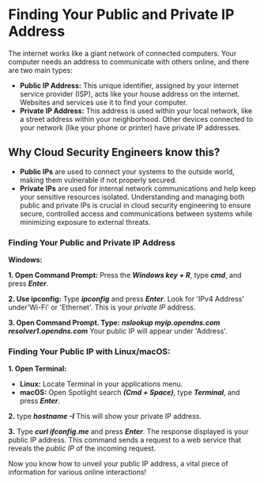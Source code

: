 # Finding Your Public and Private IP Address

The internet works like a giant network of connected computers. Your computer needs an address to communicate with others online, and there are two main types:

* **Public IP Address:** This unique identifier, assigned by your internet service provider (ISP), acts like your house address on the internet. Websites and services use it to find your computer.
* **Private IP Address:** This address is used within your local network, like a street address within your neighborhood. Other devices connected to your network (like your phone or printer) have private IP addresses.

## Why Cloud Security Engineers know this? 
* **Public IPs** are used to connect your systems to the outside world, making them vulnerable if not properly secured.
* **Private IPs** are used for internal network communications and help keep your sensitive resources isolated.
Understanding and managing both public and private IPs is crucial in cloud security engineering to ensure secure, controlled access and communications between systems while minimizing exposure to external threats.

### Finding Your Public and Private IP Address

**Windows:**

**1. Open Command Prompt:** Press the _**Windows key + R**_, type _**cmd**_, and press _**Enter**_.  

**2. Use ipconfig:** Type _**ipconfig**_ and press _**Enter**_. Look for 'IPv4 Address' under'Wi-Fi' or 'Ethernet'. This is your _private IP_ address.

**3. Open Command Prompt. Type:** _**nslookup myip.opendns.com resolver1.opendns.com**_
Your public IP will appear under 'Address'.

### Finding Your Public IP with Linux/macOS:  

**1. Open Terminal:**
* **Linux:** Locate Terminal in your applications menu.
* **macOS:** Open Spotlight search _**(Cmd + Space)**_, type _**Terminal**_, and press _**Enter**_.

**2.** type _**hostname -I**_ This will show your private IP address.

**3.** Type _**curl ifconfig.me**_ and press _**Enter**_. The response displayed is your public IP address. This command sends a request to a web service that reveals the _public IP_ of the incoming request.

Now you know how to unveil your public IP address, a vital piece of information for various online interactions!


